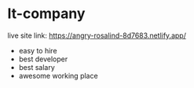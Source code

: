 # It-company
live site link: https://angry-rosalind-8d7683.netlify.app/
* easy to hire
* best developer 
* best salary
* awesome working place 